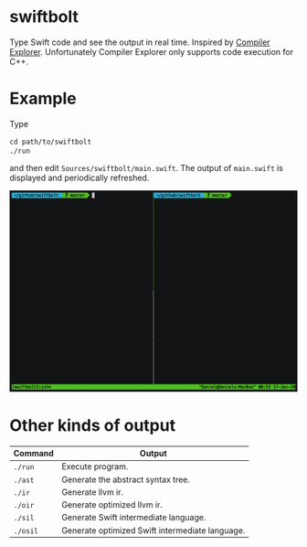 # swiftbolt
Type Swift code and see the output in real time. Inspired by [Compiler Explorer](http://godbolt.org). Unfortunately Compiler Explorer only supports code execution for C++.

# Example

Type
```shell
cd path/to/swiftbolt
./run
```
and then edit `Sources/swiftbolt/main.swift`. The output of `main.swift` is displayed and periodically refreshed.

![](example.gif)

# Other kinds of output

| Command  | Output                                          |
|----------|-------------------------------------------------|
| `./run`  | Execute program.                                |
| `./ast`  | Generate the abstract syntax tree.              |
| `./ir`   | Generate llvm ir.                               |
| `./oir`  | Generate optimized llvm ir.                     |
| `./sil`  | Generate Swift intermediate language.           |
| `./osil` | Generate optimized Swift intermediate language. |
